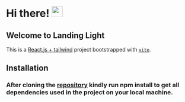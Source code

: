 # Hi there! <img src="https://media.giphy.com/media/hvRJCLFzcasrR4ia7z/giphy.gif" width="29px">

## Welcome to Landing Light

This is a [React.js + tailwind](https://reactjs.org/) project bootstrapped with [`vite`](https://vitejs.dev/guide/).

<!-- ## [GDSC-KWASU Blog](https://blog.dsckwasu.club); -->

## Installation
### After cloning the [repository](https://github.com/iamclement1/Careers-NCK-Tech) kindly run npm install to get all dependencies used in the project on your local machine.
